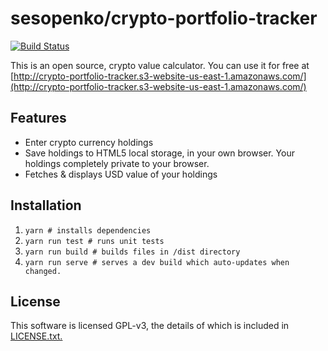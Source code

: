 # sesopenko/crypto-portfolio-tracker

[![Build Status](https://travis-ci.org/sesopenko/crypto-portfolio-tracker.svg?branch=master)](https://travis-ci.org/sesopenko/crypto-portfolio-tracker)

This is an open source, crypto value calculator.  You can use it for free at [http://crypto-portfolio-tracker.s3-website-us-east-1.amazonaws.com/](http://crypto-portfolio-tracker.s3-website-us-east-1.amazonaws.com/)

## Features

* Enter crypto currency holdings
* Save holdings to HTML5 local storage, in your own browser.  Your holdings completely private to your browser.
* Fetches & displays USD value of your holdings

## Installation

1. `yarn # installs dependencies`
2. `yarn run test # runs unit tests`
3. `yarn run build # builds files in /dist directory`
4. `yarn run serve # serves a dev build which auto-updates when changed.`

## License

This software is licensed GPL-v3, the details of which is included in [LICENSE.txt.](LICENSE.txt)